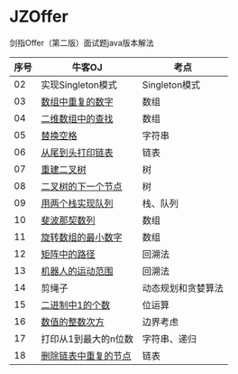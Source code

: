 # JZOffer
剑指Offer（第二版）面试题java版本解法 

| 序号  |  牛客OJ |  考点 |
| ------------ | ------------ | ------------ |
|  02 | 实现Singleton模式    |  Singleton模式   |            
|  03 |  [数组中重复的数字](https://www.nowcoder.com/practice/623a5ac0ea5b4e5f95552655361ae0a8?tpId=13&tqId=11203&rp=1&ru=/ta/coding-interviews&qru=/ta/coding-interviews/question-ranking "数组中重复的数字") |  数组 |
|  04 |  [二维数组中的查找](https://www.nowcoder.com/practice/abc3fe2ce8e146608e868a70efebf62e?tpId=13&tqId=11154&tPage=1&rp=1&ru=/ta/coding-interviews&qru=/ta/coding-interviews/question-ranking "二维数组中的查找") |  数组 |
|  05 |  [替换空格](https://www.nowcoder.com/practice/4060ac7e3e404ad1a894ef3e17650423?tpId=13&tqId=11155&tPage=1&rp=1&ru=%2Fta%2Fcoding-interviews&qru=%2Fta%2Fcoding-interviews%2Fquestion-ranking "替换空格")   |  字符串   |
|  06 | [从尾到头打印链表](https://www.nowcoder.com/practice/d0267f7f55b3412ba93bd35cfa8e8035?tpId=13&tqId=11156&rp=1&ru=/ta/coding-interviews&qru=/ta/coding-interviews/question-ranking "从尾到头打印链表")    |  链表   |
|  07 | [重建二叉树](https://www.nowcoder.com/practice/8a19cbe657394eeaac2f6ea9b0f6fcf6?tpId=13&tqId=11157&rp=1&ru=/ta/coding-interviews&qru=/ta/coding-interviews/question-ranking "重建二叉树")   |  树   |
|  08 | [二叉树的下一个节点](https://www.nowcoder.com/practice/9023a0c988684a53960365b889ceaf5e?tpId=13&tqId=11210&tPage=3&rp=1&ru=%2Fta%2Fcoding-interviews&qru=%2Fta%2Fcoding-interviews%2Fquestion-ranking "二叉树的下一个节点")   |   树  |
|  09 | [用两个栈实现队列](https://www.nowcoder.com/practice/54275ddae22f475981afa2244dd448c6?tpId=13&tqId=11158&tPage=1&rp=1&ru=%2Fta%2Fcoding-interviews&qru=%2Fta%2Fcoding-interviews%2Fquestion-ranking "用两个栈实现队列")    |  栈、队列   |
|  10 |  [斐波那契数列](https://www.nowcoder.com/practice/c6c7742f5ba7442aada113136ddea0c3?tpId=13&tqId=11160&rp=1&ru=%2Fta%2Fcoding-interviews&qru=%2Fta%2Fcoding-interviews%2Fquestion-ranking&tPage=1 "斐波那契数列")   |  数组  |
|  11 |  [旋转数组的最小数字](https://www.nowcoder.com/practice/9f3231a991af4f55b95579b44b7a01ba?tpId=13&tqId=11159&tPage=1&rp=1&ru=%2Fta%2Fcoding-interviews&qru=%2Fta%2Fcoding-interviews%2Fquestion-ranking "旋转数组的最小数字")   |  数组  |
|  12 | [矩阵中的路径](https://www.nowcoder.com/practice/c61c6999eecb4b8f88a98f66b273a3cc?tpId=13&tqId=11218&tPage=4&rp=4&ru=/ta/coding-interviews&qru=/ta/coding-interviews/question-ranking "矩阵中的路径")    |  回溯法   |
|  13 | [机器人的运动范围](https://www.nowcoder.com/practice/6e5207314b5241fb83f2329e89fdecc8?tpId=13&tqId=11219&tPage=4&rp=4&ru=%2Fta%2Fcoding-interviews&qru=%2Fta%2Fcoding-interviews%2Fquestion-ranking "机器人的运动范围")   |  回溯法   |
|  14 | 剪绳子    |  动态规划和贪婪算法  |
|  15 | [二进制中1的个数](https://www.nowcoder.com/practice/8ee967e43c2c4ec193b040ea7fbb10b8?tpId=13&tqId=11164&tPage=1&rp=4&ru=%2Fta%2Fcoding-interviews&qru=%2Fta%2Fcoding-interviews%2Fquestion-ranking "二进制1的个数")    |  位运算   |
|  16 | [数值的整数次方](https://www.nowcoder.com/practice/1a834e5e3e1a4b7ba251417554e07c00?tpId=13&tqId=11165&rp=4&ru=/ta/coding-interviews&qru=/ta/coding-interviews/question-ranking "数值的整数次方")   |  边界考虑  |
|  17 | 打印从1到最大的n位数    | 字符串、递归   |
|  18 | [删除链表中重复的节点](https://www.nowcoder.com/practice/fc533c45b73a41b0b44ccba763f866ef?tpId=13&tqId=11209&tPage=1&rp=1&ru=/ta/coding-interviews&qru=/ta/coding-interviews/question-ranking "删除链表中重复的节点")    |  链表  |                                                                                                                 